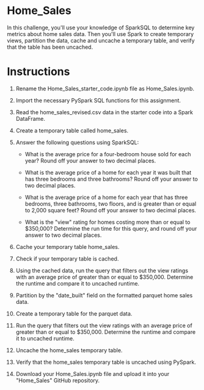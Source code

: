 # Home_Sales
 
 In this challenge, you'll use your knowledge of SparkSQL to determine key metrics about home sales data. Then you'll use Spark to create temporary views, partition the data, cache and uncache a temporary table, and verify that the table has been uncached.

# Instructions
1. Rename the Home_Sales_starter_code.ipynb file as Home_Sales.ipynb.

2. Import the necessary PySpark SQL functions for this assignment.

3. Read the home_sales_revised.csv data in the starter code into a Spark DataFrame.

4. Create a temporary table called home_sales.

5. Answer the following questions using SparkSQL:

    - What is the average price for a four-bedroom house sold for each year? Round off your answer to two decimal places.

    - What is the average price of a home for each year it was built that has three bedrooms and three bathrooms? Round off your answer to two decimal places.

    - What is the average price of a home for each year that has three bedrooms, three bathrooms, two floors, and is greater than or equal to 2,000 square feet? Round off your answer to two decimal places.

    - What is the "view" rating for homes costing more than or equal to $350,000? Determine the run time for this query, and round off your answer to two decimal places.

6. Cache your temporary table home_sales.

7. Check if your temporary table is cached.

8. Using the cached data, run the query that filters out the view ratings with an average price of greater than or equal to $350,000. Determine the runtime and compare it to uncached runtime.

9. Partition by the "date_built" field on the formatted parquet home sales data.

10. Create a temporary table for the parquet data.

11. Run the query that filters out the view ratings with an average price of greater than or equal to $350,000. Determine the runtime and compare it to uncached runtime.

12. Uncache the home_sales temporary table.

13. Verify that the home_sales temporary table is uncached using PySpark.

14. Download your Home_Sales.ipynb file and upload it into your "Home_Sales" GitHub repository.
